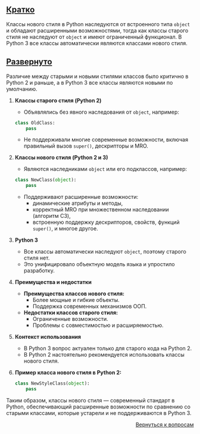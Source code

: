 ## <u>Кратко</u>

Классы нового стиля в Python наследуются от встроенного типа `object` и обладают расширенными возможностями, тогда как
классы старого стиля не наследуют от `object` и имеют ограниченный функционал. В Python 3 все классы автоматически
являются классами нового стиля.

## <u>Развернуто</u>

Различие между старыми и новыми стилями классов было критично в Python 2 и раньше, а в Python 3 все классы являются
новыми по умолчанию.

1. **Классы старого стиля (Python 2)**
    - Объявлялись без явного наследования от `object`, например:
    ```python
    class OldClass:
        pass
    ```  
    - Не поддерживали многие современные возможности, включая правильный вызов `super()`, дескрипторы и MRO.

2. **Классы нового стиля (Python 2 и 3)**
    - Являются наследниками `object` или его подклассов, например:
    ```python
    class NewClass(object):
        pass
    ```  
    - Поддерживают расширенные возможности:
        - динамические атрибуты и методы,
        - корректный MRO при множественном наследовании (алгоритм C3),
        - встроенную поддержку дескрипторов, свойств, функций `super()`, и многое другое.

3. **Python 3**
    - Все классы автоматически наследуют `object`, поэтому старого стиля нет.
    - Это унифицировало объектную модель языка и упростило разработку.

4. **Преимущества и недостатки**
    - **Преимущества классов нового стиля:**
        - Более мощные и гибкие объекты.
        - Поддержка современных механизмов ООП.
    - **Недостатки классов старого стиля:**
        - Ограниченные возможности.
        - Проблемы с совместимостью и расширяемостью.

5. **Контекст использования**
    - В Python 3 вопрос актуален только для старого кода на Python 2.
    - В Python 2 настоятельно рекомендуется использовать классы нового стиля.

6. **Пример класса нового стиля в Python 2:**
    ```python
    class NewStyleClass(object):
        pass
    ```

Таким образом, классы нового стиля — современный стандарт в Python, обеспечивающий расширенные возможности по сравнению
со старыми классами, которые устарели и не поддерживаются в Python 3.

<div align="right">

[Вернуться к вопросам](../Вопросы.md)

</div>
